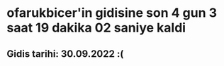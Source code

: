 # ofarukbicer'in gidisine son 4 gun 3 saat 19 dakika 02 saniye kaldi

## Gidis tarihi: 30.09.2022 :(